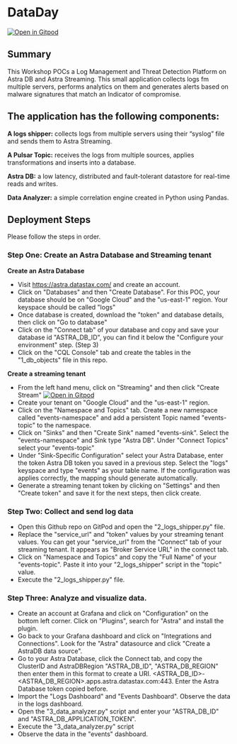 # DataDay

[![Open in Gitpod](https://gitpod.io/button/open-in-gitpod.svg)](https://gitpod.io/#https://github.com/rickdat/DataDay-Producer)

## Summary
This Workshop POCs a Log Management and Threat Detection Platform on Astra DB and Astra Streaming. This small application collects logs fm multiple servers, performs analytics on them and  generates alerts based on malware signatures that match an Indicator of compromise. 

## The application has the following components:

**A logs shipper:** collects logs from multiple servers using their “syslog” file and sends them to Astra Streaming.

**A Pulsar Topic:** receives the logs from multiple sources, applies transformations and inserts into a database.

**Astra DB:** a low latency, distributed and fault-tolerant datastore for real-time reads and writes.

**Data Analyzer:** a simple correlation engine created in Python using Pandas.

## Deployment Steps
Please follow the steps in order.

### Step One: Create an Astra Database and Streaming tenant
**Create an Astra Database**
- Visit https://astra.datastax.com/ and create an account.
- Click on "Databases" and then "Create Database". For this POC, your database should be on "Google Cloud" and the "us-east-1" region. Your keyspace should be called "logs"
- Once database is created, download the "token" and database details, then click on "Go to database"
- Click on the "Connect tab" of your database and copy and save your database id "ASTRA_DB_ID", you can find it below the "Configure your environment" step. (Step 3)
- Click on the "CQL Console" tab and create the tables in the "1_db_objects" file in this repo.

**Create a streaming tenant**
- From the left hand menu, click on "Streaming" and then click "Create Stream" [![Open in Gitpod](https://gitpod.io/button/open-in-gitpod.svg)](https://gitpod.io/#https://github.com/rickdat/DataDay-Producer)
- Create your tenant on "Google Cloud" and the "us-east-1" region.
- Click on the "Namespace and Topics" tab. Create a new namespace called "events-namespace" and add a persistent Topic named "events-topic" to the namespace.
- Click on "Sinks" and then "Create Sink" named "events-sink". Select the "events-namespace" and Sink type "Astra DB". Under "Connect Topics" select your "events-topic"
- Under "Sink-Specific Configuration" select your Astra Database, enter the token Astra DB token you saved in a previous step. Select the "logs" keyspace and type "events" as your table name. If the configuration was applies correctly, the mapping should generate automatically.
- Generate a streaming tenant token by clicking on "Settings" and then "Create token" and save it for the next steps, then click create.

### Step Two: Collect and send log data
- Open this Github repo on GitPod and open the "2_logs_shipper.py" file.
- Replace the "service_url" and "token" values by your streaming tenant values. You can get your "service_url" from the "Connect" tab of your streaming tenant. It appears as "Broker Service URL" in the connect tab.
- Click on "Namespace and Topics" and copy the "Full Name" of your "events-topic". Paste it into your "2_logs_shipper" script in the "topic" value.
- Execute the "2_logs_shipper.py" file.

### Step Three: Analyze and visualize data.
- Create an account at Grafana and click on "Configuration" on the bottom left corner. Click on "Plugins", search for "Astra" and install the plugin.
- Go back to your Grafana dashboard and click on "Integrations and Connections". Look for the "Astra" datasource and click "Create a AstraDB data source".
- Go to your Astra Database, click the Connect tab, and copy the ClusterID and AstraDBRegion "ASTRA_DB_ID", "ASTRA_DB_REGION" then enter them in this format to create a URI. <ASTRA_DB_ID>-<ASTRA_DB_REGION>.apps.astra.datastax.com:443. Enter the Astra Database token copied before.
- Import the "Logs Dashboard" and "Events Dashboard". Observe the data in the logs dashboard.
- Open the "3_data_analyzer.py" script and enter your "ASTRA_DB_ID" and "ASTRA_DB_APPLICATION_TOKEN".
- Execute the "3_data_analyzer.py" script
- Observe the data in the "events" dashboard.

